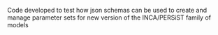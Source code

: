 Code developed to test how json schemas can be used to create and manage parameter sets for new version of the INCA/PERSiST family of models
